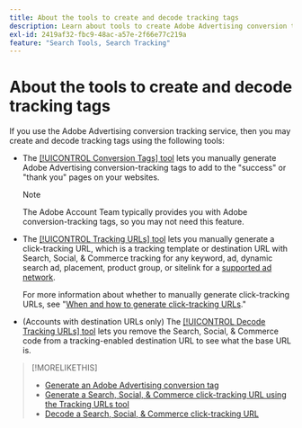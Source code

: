 ```yaml
---
title: About the tools to create and decode tracking tags
description: Learn about tools to create Adobe Advertising conversion tracking tags and Search, Social, & Commerce click-tracking tags and how to decode existing click-tracking tags.
exl-id: 2419af32-fbc9-48ac-a57e-2f66e77c219a
feature: "Search Tools, Search Tracking"
---
```

# About the tools to create and decode tracking tags

If you use the Adobe Advertising conversion tracking service, then you may create and decode tracking tags using the following tools:

* The [[!UICONTROL Conversion Tags] tool](conversion-tag-generate.md) lets you manually generate Adobe Advertising conversion-tracking tags to add to the "success" or "thank you" pages on your websites.

  >[!NOTE]
  >
  >The Adobe Account Team typically provides you with Adobe conversion-tracking tags, so you may not need this feature.

* The [[!UICONTROL Tracking URLs] tool](click-tracking-url-generate.md) lets you manually generate a click-tracking URL, which is a tracking template or destination URL with Search, Social, & Commerce tracking for any keyword, ad, dynamic search ad, placement, product group, or sitelink for a [supported ad network](/help/search-social-commerce/introduction/supported-inventory.md).

  For more information about whether to manually generate click-tracking URLs, see "[When and how to generate click-tracking URLs](/help/search-social-commerce/tracking/click-tracking-ways-to-generate.md)."

* (Accounts with destination URLs only) The [[!UICONTROL Decode Tracking URLs] tool](click-tracking-url-decode.md) lets you remove the Search, Social, & Commerce code from a tracking-enabled destination URL to see what the base URL is.

>[!MORELIKETHIS]
>
>* [Generate an Adobe Advertising conversion tag](conversion-tag-generate.md)
>* [Generate a Search, Social, & Commerce click-tracking URL using the Tracking URLs tool](click-tracking-url-generate.md)
>* [Decode a Search, Social, & Commerce click-tracking URL](click-tracking-url-decode.md)
